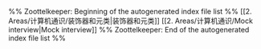 %% Zoottelkeeper: Beginning of the autogenerated index file list  %%
 [[2. Areas/计算机通识/装饰器和元类|装饰器和元类]]
 [[2. Areas/计算机通识/Mock interview|Mock interview]]
%% Zoottelkeeper: End of the autogenerated index file list  %%
